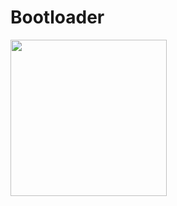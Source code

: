 # Bootloader

<img width="250" src="https://github.com/strawberryhacker/vanilla/blob/master/doc/graphics/flash-layout.png">
